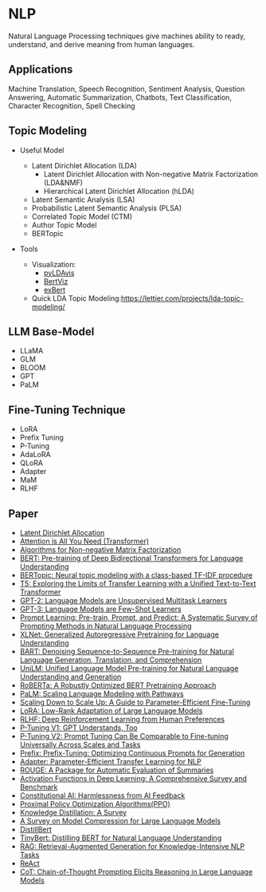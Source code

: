 # NLP
Natural Language Processing techniques give machines ability to ready, understand, and derive meaning from human languages.

Applications
--------------- 

Machine Translation, Speech Recognition, Sentiment Analysis, Question Answering, Automatic Summarization, Chatbots, Text Classification, Character Recognition, Spell Checking

Topic Modeling
--------------- 

- Useful Model
  - Latent Dirichlet Allocation (LDA)
     - Latent Dirichlet Allocation with Non-negative Matrix Factorization (LDA&NMF)
     - Hierarchical Latent Dirichlet Allocation (hLDA)
  - Latent Semantic Analysis (LSA)
  - Probabilistic Latent Semantic Analysis (PLSA)
  - Correlated Topic Model (CTM)
  - Author Topic Model
  - BERTopic


- Tools
  - Visualization: 
     - [pyLDAvis](https://github.com/bmabey/pyLDAvis/tree/master/notebooks)
     - [BertViz](https://github.com/jessevig/bertviz)
     - [exBert](https://huggingface.co/exbert/?model=bert-base-cased&modelKind=bidirectional&sentence=The%20girl%20ran%20to%20a%20local%20pub%20to%20escape%20the%20din%20of%20her%20city.&layer=0&heads=..0,1,2,3,4,5,6,7,8,9,10,11&threshold=0.7&tokenInd=null&tokenSide=null&maskInds=..&hideClsSep=true)
  - Quick LDA Topic Modeling:<https://lettier.com/projects/lda-topic-modeling/>


LLM Base-Model
---------------
- LLaMA
- GLM
- BLOOM
- GPT
- PaLM 

Fine-Tuning Technique
---------------------

- LoRA
- Prefix Tuning
- P-Tuning
- AdaLoRA
- QLoRA
- Adapter
- MaM
- RLHF

Paper
--------------- 
- [Latent Dirichlet Allocation](https://ai.stanford.edu/~ang/papers/jair03-lda.pdf)
- [Attention is All You Need (Transformer)](https://arxiv.org/pdf/1706.03762.pdf)
- [Algorithms for Non-negative Matrix Factorization](https://proceedings.neurips.cc/paper/2000/file/f9d1152547c0bde01830b7e8bd60024c-Paper.pdf)
- [BERT: Pre-training of Deep Bidirectional Transformers for
Language Understanding](https://arxiv.org/pdf/1810.04805.pdf)
- [BERTopic: Neural topic modeling with a class-based TF-IDF procedure](https://arxiv.org/pdf/2203.05794.pdf)
- [T5: Exploring the Limits of Transfer Learning with a Unified
Text-to-Text Transformer](https://arxiv.org/pdf/1910.10683.pdf)
- [GPT-2: Language Models are Unsupervised Multitask Learners](https://d4mucfpksywv.cloudfront.net/better-language-models/language_models_are_unsupervised_multitask_learners.pdf)
- [GPT-3: Language Models are Few-Shot Learners](https://arxiv.org/pdf/2005.14165.pdf)
- [Prompt Learning: Pre-train, Prompt, and Predict: A Systematic Survey of
Prompting Methods in Natural Language Processing](https://arxiv.org/pdf/2107.13586.pdf)
- [XLNet: Generalized Autoregressive Pretraining for Language Understanding](https://arxiv.org/pdf/1906.08237.pdf)
- [BART: Denoising Sequence-to-Sequence Pre-training for Natural
Language Generation, Translation, and Comprehension](https://arxiv.org/pdf/1910.13461.pdf)
- [UniLM: Unified Language Model Pre-training for Natural Language Understanding and Generation](https://arxiv.org/pdf/1905.03197.pdf)
- [RoBERTa: A Robustly Optimized BERT Pretraining Approach](https://arxiv.org/pdf/1907.11692.pdf)
- [PaLM: Scaling Language Modeling with Pathways](https://arxiv.org/pdf/2204.02311v5.pdf)
- [Scaling Down to Scale Up: A Guide to Parameter-Efficient Fine-Tuning](https://arxiv.org/pdf/2303.15647.pdf)
- [LoRA: Low-Rank Adaptation of Large Language Models](https://arxiv.org/pdf/2106.09685.pdf)
- [RLHF: Deep Reinforcement Learning from Human Preferences](https://arxiv.org/pdf/1706.03741.pdf)
- [P-Tuning V1: GPT Understands, Too](https://arxiv.org/pdf/2103.10385.pdf)
- [P-Tuning V2: Prompt Tuning Can Be Comparable to Fine-tuning Universally Across Scales and Tasks](https://arxiv.org/pdf/2110.07602.pdf)
- [Prefix: Prefix-Tuning: Optimizing Continuous Prompts for Generation](https://arxiv.org/pdf/2101.00190.pdf)
- [Adapter: Parameter-Efficient Transfer Learning for NLP](https://arxiv.org/pdf/1902.00751.pdf)
- [ROUGE: A Package for Automatic Evaluation of Summaries](https://aclanthology.org/W04-1013.pdf)
- [Activation Functions in Deep Learning: A Comprehensive Survey and Benchmark](https://arxiv.org/pdf/2109.14545.pdf)
- [Constitutional AI: Harmlessness from AI Feedback](https://arxiv.org/pdf/2212.08073.pdf)
- [Proximal Policy Optimization Algorithms(PPO)](https://arxiv.org/pdf/1707.06347.pdf)
- [Knowledge Distillation: A Survey](https://link.springer.com/article/10.1007/s11263-021-01453-z)
- [A Survey on Model Compression for Large Language Models](https://arxiv.org/pdf/2308.07633.pdf)
- [DistillBert](https://arxiv.org/pdf/1910.01108.pdf)
- [TinyBert: Distilling BERT for Natural Language Understanding](https://aclanthology.org/2020.findings-emnlp.372/)
- [RAG: Retrieval-Augmented Generation for Knowledge-Intensive NLP Tasks](https://arxiv.org/pdf/2005.11401.pdf)
- [ReAct](https://arxiv.org/pdf/2210.03629.pdf)
- [CoT: Chain-of-Thought Prompting Elicits Reasoning in Large Language Models](https://arxiv.org/pdf/2201.11903.pdf)

